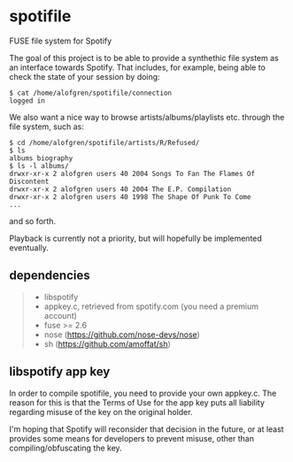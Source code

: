 spotifile
=========

FUSE file system for Spotify

The goal of this project is to be able to provide a synthethic file system
as an interface towards Spotify. That includes, for example, being able
to check the state of your session by doing:

    $ cat /home/alofgren/spotifile/connection
    logged in

We also want a nice way to browse artists/albums/playlists etc. through
the file system, such as:

    $ cd /home/alofgren/spotifile/artists/R/Refused/
    $ ls
    albums biography
    $ ls -l albums/
    drwxr-xr-x 2 alofgren users 40 2004 Songs To Fan The Flames Of Discontent
    drwxr-xr-x 2 alofgren users 40 2004 The E.P. Compilation    
    drwxr-xr-x 2 alofgren users 40 1998 The Shape Of Punk To Come
    ...

and so forth.

Playback is currently not a priority, but will hopefully be implemented eventually.

## dependencies
> * libspotify 
> * appkey.c, retrieved from spotify.com (you need a premium account)
> * fuse >= 2.6
> * nose (https://github.com/nose-devs/nose)
> * sh (https://github.com/amoffat/sh)

## libspotify app key
In order to compile spotifile, you need to provide your own appkey.c.
The reason for this is that the Terms of Use for the app key puts all
liability regarding misuse of the key on the original holder.

I'm hoping that Spotify will reconsider that decision in the future, or at
least provides some means for developers to prevent misuse, other than
compiling/obfuscating the key.
